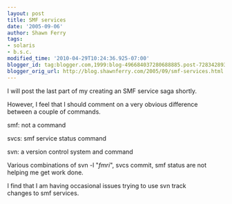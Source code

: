 ```yaml
---
layout: post
title: SMF services
date: '2005-09-06'
author: Shawn Ferry
tags:
- solaris
- b.s.c.
modified_time: '2010-04-29T10:24:36.925-07:00'
blogger_id: tag:blogger.com,1999:blog-496684037280688885.post-7283428933146235804
blogger_orig_url: http://blog.shawnferry.com/2005/09/smf-services.html
---
```


I will post the last part of my creating an SMF service saga shortly.  
  
However, I feel that I should comment on a very obvious difference  
between a couple of commands.  

smf: not a command  

svcs: smf service status command  

svn: a version control system and command  

Various combinations of svn -l "*fmri*", svcs commit, smf status are not  
helping me get work done.  

I find that I am having occasional issues trying to use svn track  
changes to smf services.  

